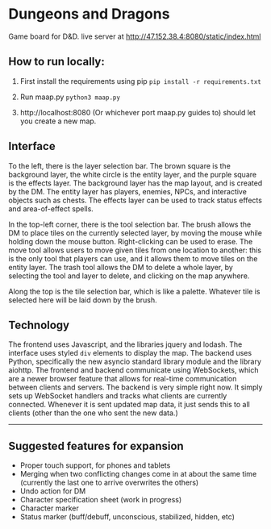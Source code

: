 # Dungeons and Dragons

Game board for D&D.
live server at http://47.152.38.4:8080/static/index.html

## How to run locally:

1. First install the requirements using pip
`pip install -r requirements.txt`

2. Run maap.py
`python3 maap.py`

3. http://localhost:8080 (Or whichever port maap.py guides to) should let you create a new map.

## Interface
To the left, there is the layer selection bar. The brown square is the background layer, the white circle is the entity layer, and the purple square is the effects layer.
The background layer has the map layout, and is created by the DM. The entity layer has players, enemies, NPCs, and interactive objects such as chests. The effects layer can be used to track status effects and area-of-effect spells.

In the top-left corner, there is the tool selection bar. The brush allows the DM to place tiles on the currently selected layer, by moving the mouse while holding down the mouse button. Right-clicking can be used to erase. The move tool allows users to move given tiles from one location to another: this is the only tool that players can use, and it allows them to move tiles on the entity layer. The trash tool allows the DM to delete a whole layer, by selecting the tool and layer to delete, and clicking on the map anywhere.

Along the top is the tile selection bar, which is like a palette. Whatever tile is selected here will be laid down by the brush.

## Technology
The frontend uses Javascript, and the libraries jquery and lodash. The interface uses styled `div` elements to display the map.
The backend uses Python, specifically the new asyncio standard library module and the library aiohttp.
The frontend and backend communicate using WebSockets, which are a newer browser feature that allows for real-time communication between clients and servers.
The backend is very simple right now. It simply sets up WebSocket handlers and tracks what clients are currently connected. Whenever it is sent updated map data, it just sends this to all clients (other than the one who sent the new data.)

---

## Suggested features for expansion

- Proper touch support, for phones and tablets
- Merging when two conflicting changes come in at about the same time (currently the last one to arrive overwrites the others)
- Undo action for DM
- Character specification sheet (work in progress)
- Character marker
- Status marker (buff/debuff, unconscious, stabilized, hidden, etc)
